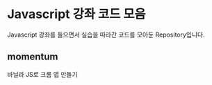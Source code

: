# Javascript 강좌 코드 모음
Javascript 강좌를 들으면서 실습을 따라간 코드를 모아둔 Repository입니다.

## momentum
바닐라 JS로 크롬 앱 만들기


